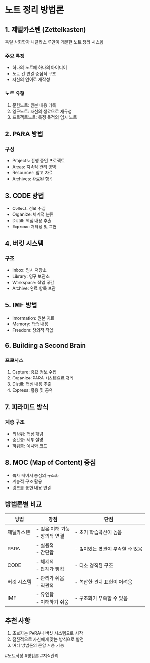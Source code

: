 # 노트 정리 방법론

## 1. 제텔카스텐 (Zettelkasten)
독일 사회학자 니클라스 루만이 개발한 노트 정리 시스템

### 주요 특징
- 하나의 노트에 하나의 아이디어
- 노트 간 연결 중심적 구조
- 자신의 언어로 재작성

### 노트 유형
1. 문헌노트: 원본 내용 기록
2. 영구노트: 자신의 생각으로 재구성
3. 프로젝트노트: 특정 목적의 임시 노트

## 2. PARA 방법
### 구성
- Projects: 진행 중인 프로젝트
- Areas: 지속적 관리 영역
- Resources: 참고 자료
- Archives: 완료된 항목

## 3. CODE 방법
- Collect: 정보 수집
- Organize: 체계적 분류
- Distill: 핵심 내용 추출
- Express: 재작성 및 표현

## 4. 버킷 시스템
### 구조
- Inbox: 임시 저장소
- Library: 영구 보관소
- Workspace: 작업 공간
- Archive: 완료 항목 보관

## 5. IMF 방법
- Information: 원본 자료
- Memory: 학습 내용
- Freedom: 창의적 작업

## 6. Building a Second Brain
### 프로세스
1. Capture: 중요 정보 수집
2. Organize: PARA 시스템으로 정리
3. Distill: 핵심 내용 추출
4. Express: 활용 및 공유

## 7. 피라미드 방식
### 계층 구조
- 최상위: 핵심 개념
- 중간층: 세부 설명
- 하위층: 예시와 코드

## 8. MOC (Map of Content) 중심
- 목차 페이지 중심의 구조화
- 계층적 구조 활용
- 링크를 통한 내용 연결

## 방법론별 비교
| 방법 | 장점 | 단점 |
|------|------|------|
| 제텔카스텐 | - 깊은 이해 가능<br>- 창의적 연결 | - 초기 학습곡선이 높음 |
| PARA | - 실용적<br>- 간단함 | - 깊이있는 연결이 부족할 수 있음 |
| CODE | - 체계적<br>- 단계가 명확 | - 다소 경직된 구조 |
| 버킷 시스템 | - 관리가 쉬움<br>- 직관적 | - 복잡한 관계 표현이 어려움 |
| IMF | - 유연함<br>- 이해하기 쉬움 | - 구조화가 부족할 수 있음 |

## 추천 사항
1. 초보자는 PARA나 버킷 시스템으로 시작
2. 점진적으로 자신에게 맞는 방식으로 발전
3. 여러 방법론의 혼합 사용 가능

#노트작성 #방법론 #지식관리 